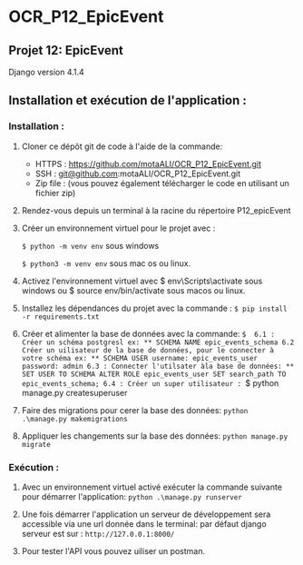 # OCR_P12_EpicEvent
## Projet 12: EpicEvent
Django version 4.1.4

## Installation et exécution de l'application :

### Installation :
1. Cloner ce dépôt git de code à l'aide de la commande:

    - HTTPS :  https://github.com/motaALI/OCR_P12_EpicEvent.git
    - SSH : git@github.com:motaALI/OCR_P12_EpicEvent.git
    - Zip file : (vous pouvez également télécharger le code en utilisant un fichier zip)
    
2. Rendez-vous depuis un terminal à la racine du répertoire P12_epicEvent
3. Créer un environnement virtuel pour le projet avec :  
    
    `$ python -m venv env` sous windows
    
    `$ python3 -m venv env`  sous mac os ou linux.

4. Activez l'environnement virtuel avec $ env\Scripts\activate sous windows ou $ source env/bin/activate sous macos ou linux.
5. Installez les dépendances du projet avec la commande : 
    `$ pip install -r requirements.txt`  
6. Créer et alimenter la base de données avec la commande:
    `$ 
    6.1 : Créer un schéma postgresl ex:
        ** SCHEMA NAME
        epic_events_schema
    6.2 Créer un uilisateur de la base de données, pour le connecter à votre schéma ex:
        ** SCHEMA USER
            username: epic_events_user
            password: admin
    6.3 : Connecter l'utilsater àla base de données:
        ** SET USER TO SCHEMA
	    ALTER ROLE epic_events_user SET search_path TO epic_events_schema;
    6.4 : Créer un super utilisateur :
    `$ python manage.py createsuperuser`
   `
      
7. Faire des migrations pour cerer la base des données: 
    `python .\manage.py makemigrations`  
8. Appliquer les changements sur la base des données:
    `python manage.py migrate`
    
### Exécution :
1. Avec un environnement virtuel activé exécuter la commande suivante pour démarrer l'application:
    `python .\manage.py runserver`
    
2. Une fois démarrer l'application un serveur de développement sera accessible via une url donnée dans le terminal:
    par défaut django serveur est sur : `http://127.0.0.1:8000/`
3. Pour tester l'API vous pouvez uiliser un postman.